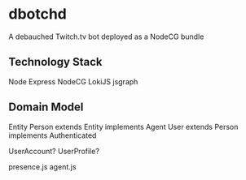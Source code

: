 # dbotchd
A debauched Twitch.tv bot deployed as a NodeCG bundle

## Technology Stack

Node
Express
NodeCG
LokiJS
jsgraph

## Domain Model

Entity
Person extends Entity implements Agent
User extends Person implements Authenticated

UserAccount?
UserProfile?

presence.js
agent.js
